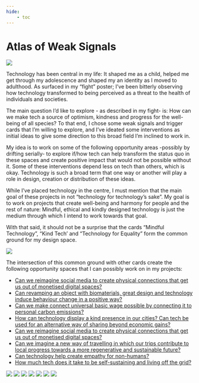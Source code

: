 ```yaml
---
hide:
    - toc
---
```


# Atlas of Weak Signals

![](../images/aows/overview.png)

Technology has been central in my life: It shaped me as a child, helped me get through my adolescence and shaped my an identity as I moved to adulthood. As surfaced in my “fight” poster; I’ve been bitterly observing how technology transformed to being perceived as a threat to the health of individuals and societies.

The main question I’d like to explore - as described in my fight- is: How can we make tech a source of optimism, kindness and progress for the well-being of all species? To that end, I chose some weak signals and trigger cards that I’m willing to explore, and I’ve ideated some interventions as initial ideas to give some direction to this broad field I’m inclined to work in.

My idea is to work on some of the following opportunity areas -possibly by drifting serially- to explore if/how tech can help transform the status quo in these spaces and create positive impact that would not be possible without it. Some of these interventions depend less on tech than others, which is okay. Technology is such a broad term that one way or another will play a role in design, creation or distribution of these ideas. 

While I’ve placed technology in the centre, I must mention that the main goal of these projects in not “technology for technology’s sake”. My goal is to work on projects that create well-being and harmony for people and the rest of nature: Mindful, ethical and kindly designed technology is just the medium through which I intend to work towards that goal.

With that said, it should not be a surprise that the cards “Mindful Technology”, “Kind Tech’ and “Technology for Equality” form the common ground for my design space. 

![](../images/aows/main.png)

The intersection of this common ground with other cards create the following opportunity spaces that I can possibly work on in my projects:

<ul>
    <li>
        <a href="#img1">Can we reimagine social media to create physical connections that get us out of monetised digital spaces?</a>
    </li>
    <li>
        <a href="#img2">Can revamping an object with biomaterials, great design and technology induce behaviour change in a positive way?</a>
    </li>
    <li>
        <a href="#img3">Can we make connect universal basic wage possible by connecting it to personal carbon emissions?</a>
    </li>
    <li>
        <a href="#img4">How can technology display a kind presence in our cities? Can tech be used for an alternative way of sharing beyond economic gains?</a>
    </li>
    <li>
        <a href="#img1">Can we reimagine social media to create physical connections that get us out of monetised digital spaces?</a>
    </li>
    <li>
        <a href="#img1">Can we imagine a new way of travelling in which our trips contribute to local progress towards a more regenerative and sustainable future?</a>
    </li>
    <li>
        <a href="#img1">Can technology help create empathy for non-humans? </a>
    </li>
    <li>
        <a href="#img1">How much tech does it take to be self-sustaining and living off the grid?</a>
    </li>
</ul>


<img src="../images/aows/1.jpg" id="img1">
<img src="../images/aows/2.png" id="img2">
<img src="../images/aows/3.png" id="img3">
<img src="../images/aows/4.png" id="img4">
<img src="../images/aows/5.png" id="img5">
<img src="../images/aows/6.png" id="img6">
<img src="../images/aows/7.png" id="img7">
